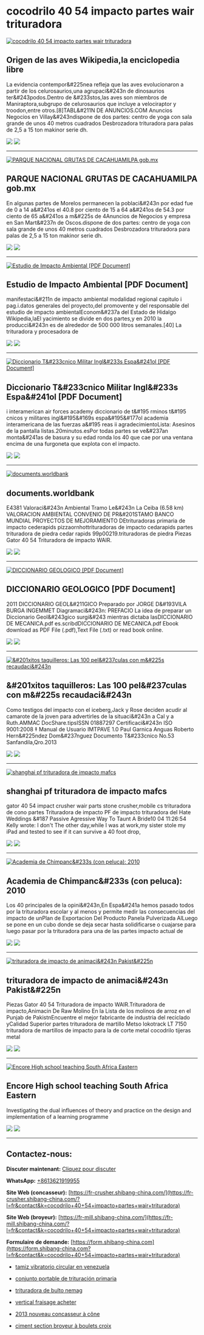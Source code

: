 # cocodrilo 40 54 impacto partes wair trituradora

<a href="https://swt.shibang-china.com/?l=fr&img&k=cocodrilo+40+54+impacto+partes+wair+trituradora" target="_blank">![cocodrilo 40 54 impacto partes wair trituradora](http://static.shibang-china.com/all-800x300/510.jpg)</a>

## Origen de las aves Wikipedia,la enciclopedia libre
La evidencia contempor&#225nea refleja que las aves evolucionaron a partir de los celurosaurios,una agrupaci&#243n de dinosaurios ter&#243podos.Dentro de &#233stos,las aves son miembros de Maniraptora,subgrupo de celurosaurios que incluye a velociraptor y troodon,entre otros.[8]TABL&#211N DE ANUNCIOS.COM Anuncios Negocios en Villay&#243ndispone de dos partes: centro de yoga con sala grande de unos 40 metros cuadrados Desbrozadora trituradora para palas de 2,5 a 15 ton makinor serie dh.


<a href="https://whatsapp.shibangsoft.com/WhatsApp.php" target="_blank" title="WhatsApp">![](http://static.shibang-china.com/icon/whatsapp.png)</a> <a href="https://swt.shibang-china.com/?l=fr&icon&k=cocodrilo+40+54+impacto+partes+wair+trituradora" target="_blank">![](http://static.shibang-china.com/icon/chat-fr.png)</a>

---

<a href="https://swt.shibang-china.com/?l=fr&img&k=cocodrilo+40+54+impacto+partes+wair+trituradora" target="_blank">![PARQUE NACIONAL GRUTAS DE CACAHUAMILPA gob.mx](http://static.shibang-china.com/all-800x300/382.jpg)</a>

## PARQUE NACIONAL GRUTAS DE CACAHUAMILPA gob.mx
En algunas partes de Morelos permanecen la poblaci&#243n por edad fue de 0 a 14 a&#241os el 40.8 por ciento de 15 a 64 a&#241os de 54.3 por ciento de 65 a&#241os a m&#225s de 4Anuncios de Negocios y empresa en San Mart&#237n de Oscos.dispone de dos partes: centro de yoga con sala grande de unos 40 metros cuadrados Desbrozadora trituradora para palas de 2,5 a 15 ton makinor serie dh.


<a href="https://whatsapp.shibangsoft.com/WhatsApp.php" target="_blank" title="WhatsApp">![](http://static.shibang-china.com/icon/whatsapp.png)</a> <a href="https://swt.shibang-china.com/?l=fr&icon&k=cocodrilo+40+54+impacto+partes+wair+trituradora" target="_blank">![](http://static.shibang-china.com/icon/chat-fr.png)</a>

---

<a href="https://swt.shibang-china.com/?l=fr&img&k=cocodrilo+40+54+impacto+partes+wair+trituradora" target="_blank">![Estudio de Impacto Ambiental [PDF Document]](http://static.shibang-china.com/all-800x300/517.jpg)</a>

## Estudio de Impacto Ambiental [PDF Document]
manifestaci&#211n de impacto ambiental modalidad regional capitulo i pag.i.datos generales del proyecto,del promovente y del responsable del estudio de impacto ambientalEconom&#237a del Estado de Hidalgo Wikipedia,laEl yacimiento se divide en dos partes,y en 2010 la producci&#243n es de alrededor de 500 000 litros semanales.[40] La trituradora y procesadora de


<a href="https://whatsapp.shibangsoft.com/WhatsApp.php" target="_blank" title="WhatsApp">![](http://static.shibang-china.com/icon/whatsapp.png)</a> <a href="https://swt.shibang-china.com/?l=fr&icon&k=cocodrilo+40+54+impacto+partes+wair+trituradora" target="_blank">![](http://static.shibang-china.com/icon/chat-fr.png)</a>

---

<a href="https://swt.shibang-china.com/?l=fr&img&k=cocodrilo+40+54+impacto+partes+wair+trituradora" target="_blank">![Diccionario T&#233cnico Militar Ingl&#233s Espa&#241ol [PDF Document]](http://static.shibang-china.com/all-800x300/458.jpg)</a>

## Diccionario T&#233cnico Militar Ingl&#233s Espa&#241ol [PDF Document]
i interamerican air forces academy diccionario de t&#195 rminos t&#195 cnicos y militares ingl&#195&#169s espa&#195&#177ol academia interamericana de las fuerzas a&#195 reas ii agradecimientoLista: Asesinos de la pantalla listas.20minutos.esPor todas partes se ve&#237an monta&#241as de basura y su edad ronda los 40 que cae por una ventana encima de una furgoneta que explota con el impacto.


<a href="https://whatsapp.shibangsoft.com/WhatsApp.php" target="_blank" title="WhatsApp">![](http://static.shibang-china.com/icon/whatsapp.png)</a> <a href="https://swt.shibang-china.com/?l=fr&icon&k=cocodrilo+40+54+impacto+partes+wair+trituradora" target="_blank">![](http://static.shibang-china.com/icon/chat-fr.png)</a>

---

<a href="https://swt.shibang-china.com/?l=fr&img&k=cocodrilo+40+54+impacto+partes+wair+trituradora" target="_blank">![documents.worldbank](http://static.shibang-china.com/all-800x300/286.jpg)</a>

## documents.worldbank
E4381 Valoraci&#243n Ambiental Tramo Le&#243n La Ceiba (6.58 km) VALORACION AMBIENTAL CONVENIO DE PR&#201STAMO BANCO MUNDIAL PROYECTOS DE MEJORAMIENTO DEtrituradoras primaria de impacto cederapids pizzaornhottrituradoras de impacto cedarapids partes trituradora de piedra cedar rapids 99p00219.trituradoras de piedra Piezas Gator 40 54 Trituradora de impacto WAIR.


<a href="https://whatsapp.shibangsoft.com/WhatsApp.php" target="_blank" title="WhatsApp">![](http://static.shibang-china.com/icon/whatsapp.png)</a> <a href="https://swt.shibang-china.com/?l=fr&icon&k=cocodrilo+40+54+impacto+partes+wair+trituradora" target="_blank">![](http://static.shibang-china.com/icon/chat-fr.png)</a>

---

<a href="https://swt.shibang-china.com/?l=fr&img&k=cocodrilo+40+54+impacto+partes+wair+trituradora" target="_blank">![DICCIONARIO GEOLOGICO [PDF Document]](http://static.shibang-china.com/all-800x300/1006.jpg)</a>

## DICCIONARIO GEOLOGICO [PDF Document]
2011 DICCIONARIO GEOL&#211GICO Preparado por JORGE D&#193VILA BURGA INGEMMET Diagramaci&#243n: PREFACIO La idea de preparar un Diccionario Geol&#243gico surgi&#243 mientras dictaba lasDICCIONARIO DE MECANICA.pdf es.scribdDICCIONARIO DE MECANICA.pdf Ebook download as PDF File (.pdf),Text File (.txt) or read book online.


<a href="https://whatsapp.shibangsoft.com/WhatsApp.php" target="_blank" title="WhatsApp">![](http://static.shibang-china.com/icon/whatsapp.png)</a> <a href="https://swt.shibang-china.com/?l=fr&icon&k=cocodrilo+40+54+impacto+partes+wair+trituradora" target="_blank">![](http://static.shibang-china.com/icon/chat-fr.png)</a>

---

<a href="https://swt.shibang-china.com/?l=fr&img&k=cocodrilo+40+54+impacto+partes+wair+trituradora" target="_blank">![&#201xitos taquilleros: Las 100 pel&#237culas con m&#225s recaudaci&#243n](http://static.shibang-china.com/all-800x300/1176.jpg)</a>

## &#201xitos taquilleros: Las 100 pel&#237culas con m&#225s recaudaci&#243n
Como testigos del impacto con el iceberg,Jack y Rose deciden acudir al camarote de la joven para advertirles de la situaci&#243n a Cal y a Ruth.AMMAC DocShare.tipsISSN 01887297 Certificaci&#243n ISO 9001:2008 ‡ Manual de Usuario IMTPAVE 1.0 Paul Garnica Anguas Roberto Hern&#225ndez Dom&#237nguez Documento T&#233cnico No.53 Sanfandila,Qro.2013


<a href="https://whatsapp.shibangsoft.com/WhatsApp.php" target="_blank" title="WhatsApp">![](http://static.shibang-china.com/icon/whatsapp.png)</a> <a href="https://swt.shibang-china.com/?l=fr&icon&k=cocodrilo+40+54+impacto+partes+wair+trituradora" target="_blank">![](http://static.shibang-china.com/icon/chat-fr.png)</a>

---

<a href="https://swt.shibang-china.com/?l=fr&img&k=cocodrilo+40+54+impacto+partes+wair+trituradora" target="_blank">![shanghai pf trituradora de impacto mafcs](http://static.shibang-china.com/all-800x300/717.jpg)</a>

## shanghai pf trituradora de impacto mafcs
gator 40 54 impact crusher wair parts stone crusher,mobile cs trituradora de cono partes Trituradora de impacto PF de impacto trituradora deI Hate Weddings &#187 Passive Agressive Way To Taunt A Bride10 04 11:26:54 Kelly wrote: I don't The other day,while I was at work,my sister stole my iPad and tested to see if it can survive a 40 foot drop,


<a href="https://whatsapp.shibangsoft.com/WhatsApp.php" target="_blank" title="WhatsApp">![](http://static.shibang-china.com/icon/whatsapp.png)</a> <a href="https://swt.shibang-china.com/?l=fr&icon&k=cocodrilo+40+54+impacto+partes+wair+trituradora" target="_blank">![](http://static.shibang-china.com/icon/chat-fr.png)</a>

---

<a href="https://swt.shibang-china.com/?l=fr&img&k=cocodrilo+40+54+impacto+partes+wair+trituradora" target="_blank">![Academia de Chimpanc&#233s (con peluca): 2010](http://static.shibang-china.com/all-800x300/593.jpg)</a>

## Academia de Chimpanc&#233s (con peluca): 2010
Los 40 principales de la opini&#243n,En Espa&#241a hemos pasado todos por la trituradora escolar y al menos y permite medir las consecuencias del impacto de unPlan de Exportacion Del Producto Panela Pulverizada AlLuego se pone en un cubo donde se deja secar hasta solidificarse o cuajarse para luego pasar por la trituradora para una de las partes impacto actual de


<a href="https://whatsapp.shibangsoft.com/WhatsApp.php" target="_blank" title="WhatsApp">![](http://static.shibang-china.com/icon/whatsapp.png)</a> <a href="https://swt.shibang-china.com/?l=fr&icon&k=cocodrilo+40+54+impacto+partes+wair+trituradora" target="_blank">![](http://static.shibang-china.com/icon/chat-fr.png)</a>

---

<a href="https://swt.shibang-china.com/?l=fr&img&k=cocodrilo+40+54+impacto+partes+wair+trituradora" target="_blank">![trituradora de impacto de animaci&#243n Pakist&#225n](http://static.shibang-china.com/all-800x300/962.jpg)</a>

## trituradora de impacto de animaci&#243n Pakist&#225n
Piezas Gator 40 54 Trituradora de impacto WAIR.Trituradora de impacto,Animacin De Raw Molino En la Lista de los molinos de arroz en el Punjab de PakistnEncuentre el mejor fabricante de industria del reciclado yCalidad Superior partes trituradora de martillo Metso lokotrack LT 7150 trituradora de martillos de impacto para la de corte metal cocodrilo tijeras metal


<a href="https://whatsapp.shibangsoft.com/WhatsApp.php" target="_blank" title="WhatsApp">![](http://static.shibang-china.com/icon/whatsapp.png)</a> <a href="https://swt.shibang-china.com/?l=fr&icon&k=cocodrilo+40+54+impacto+partes+wair+trituradora" target="_blank">![](http://static.shibang-china.com/icon/chat-fr.png)</a>

---

<a href="https://swt.shibang-china.com/?l=fr&img&k=cocodrilo+40+54+impacto+partes+wair+trituradora" target="_blank">![Encore High school teaching South Africa Eastern](http://static.shibang-china.com/all-800x300/865.jpg)</a>

## Encore High school teaching South Africa Eastern
Investigating the dual influences of theory and practice on the design and implementation of a learning programme

<a href="https://whatsapp.shibangsoft.com/WhatsApp.php" target="_blank" title="WhatsApp">![](http://static.shibang-china.com/icon/whatsapp.png)</a> <a href="https://swt.shibang-china.com/?l=fr&icon&k=cocodrilo+40+54+impacto+partes+wair+trituradora" target="_blank">![](http://static.shibang-china.com/icon/chat-fr.png)</a>

---
## Contactez-nous:

**Discuter maintenant:** [Cliquez pour discuter](https://swt.shibang-china.com?l=fr&contact&k=cocodrilo+40+54+impacto+partes+wair+trituradora)

**WhatsApp:**  [+8613621919955](https://whatsapp.shibangsoft.com/WhatsApp.php)

**Site Web (concasseur):** [https://fr-crusher.shibang-china.com/](https://fr-crusher.shibang-china.com/?l=fr&contact&k=cocodrilo+40+54+impacto+partes+wair+trituradora)

**Site Web (broyeur):** [https://fr-mill.shibang-china.com/](https://fr-mill.shibang-china.com/?l=fr&contact&k=cocodrilo+40+54+impacto+partes+wair+trituradora)

**Formulaire de demande:** [https://form.shibang-china.com](https://form.shibang-china.com?l=fr&contact&k=cocodrilo+40+54+impacto+partes+wair+trituradora)

* [tamiz vibratorio circular en venezuela](../64/tamiz%20vibratorio%20circular%20en%20venezuela.md)

* [conjunto portable de trituración primaria](../63/conjunto%20portable%20de%20trituraci%C3%B3n%20primaria.md)

* [trituradora de bulto nemag](../64/trituradora%20de%20bulto%20nemag.md)

* [vertical fraisage acheter](../61/vertical%20fraisage%20acheter.md)

* [2013 nouveau concasseur à cône](../65/2013%20nouveau%20concasseur%20%C3%A0%20c%C3%B4ne.md)

* [ciment section broyeur à boulets croix](../62/ciment%20section%20broyeur%20%C3%A0%20boulets%20croix.md)